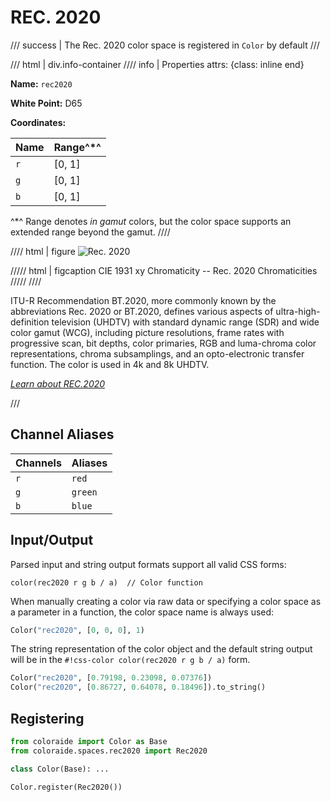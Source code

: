 # REC. 2020

/// success | The Rec. 2020 color space is registered in `Color` by default
///

/// html | div.info-container
//// info | Properties
    attrs: {class: inline end}

**Name:** `rec2020`

**White Point:** D65

**Coordinates:**

Name | Range^\*^
---- | -----
`r`  | [0, 1]
`g`  | [0, 1]
`b`  | [0, 1]

^\*^ Range denotes _in gamut_ colors, but the color space supports an extended range beyond the gamut.
////

//// html | figure
![Rec. 2020](../images/rec2020.png)

///// html | figcaption
CIE 1931 xy Chromaticity -- Rec. 2020 Chromaticities
/////
////

ITU-R Recommendation BT.2020, more commonly known by the abbreviations Rec. 2020 or BT.2020, defines various aspects of
ultra-high-definition television (UHDTV) with standard dynamic range (SDR) and wide color gamut (WCG), including picture
resolutions, frame rates with progressive scan, bit depths, color primaries, RGB and luma-chroma color representations,
chroma subsamplings, and an opto-electronic transfer function. The color is used in 4k and 8k UHDTV.

_[Learn about REC.2020](https://en.wikipedia.org/wiki/Rec._2020)_

///

## Channel Aliases

Channels | Aliases
-------- | -------
`r`      | `red`
`g`      | `green`
`b`      | `blue`

## Input/Output

Parsed input and string output formats support all valid CSS forms:

```css-color
color(rec2020 r g b / a)  // Color function
```

When manually creating a color via raw data or specifying a color space as a parameter in a function, the color
space name is always used:

```py
Color("rec2020", [0, 0, 0], 1)
```

The string representation of the color object and the default string output will be in the
`#!css-color color(rec2020 r g b / a)` form.

```py play
Color("rec2020", [0.79198, 0.23098, 0.07376])
Color("rec2020", [0.86727, 0.64078, 0.18496]).to_string()
```

## Registering

```py
from coloraide import Color as Base
from coloraide.spaces.rec2020 import Rec2020

class Color(Base): ...

Color.register(Rec2020())
```
